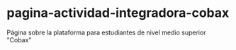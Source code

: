 # pagina-actividad-integradora-cobax
Página sobre la plataforma para estudiantes de nivel medio superior "Cobax"
